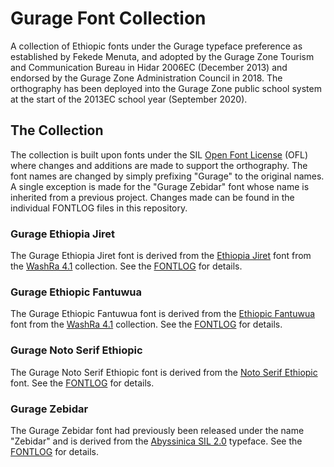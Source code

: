 # Gurage Font Collection

A collection of Ethiopic fonts under the Gurage typeface preference as established
by Fekede Menuta, and adopted by the Gurage Zone Tourism and Communication Bureau
in Hidar 2006EC (December 2013) and endorsed by the Gurage Zone Administration Council
in 2018.  The orthography has been deployed into the Gurage Zone public school system at
the start of the 2013EC school year (September 2020).

## The Collection
The collection is built upon fonts under the SIL [Open Font License](http://scripts.sil.org/OFL) (OFL)
where changes and additions are made to support the orthography. The font names are
changed by simply prefixing "Gurage" to the original names. A single exception is
made for the "Gurage Zebidar" font whose name is inherited from a previous project.
Changes made can be found in the individual FONTLOG files in this repository.

### Gurage Ethiopia Jiret
The Gurage Ethiopia Jiret font is derived from the
[Ethiopia Jiret](https://github.com/googlefonts/noto-fonts) font
from the [WashRa 4.1](https://senamirmir.org/projects/typography/washra.html) collection.
See the [FONTLOG](FONTLOG-GurageEthiopiaJiret.txt) for details.

### Gurage Ethiopic Fantuwua
The Gurage Ethiopic Fantuwua font is derived from the
[Ethiopic Fantuwua](https://github.com/googlefonts/noto-fonts) font
from the [WashRa 4.1](https://senamirmir.org/projects/typography/washra.html) collection.
See the [FONTLOG](FONTLOG-GurageEthiopicFantuwua.txt) for details.

### Gurage Noto Serif Ethiopic 
The Gurage Noto Serif Ethiopic font is derived from the
[Noto Serif Ethiopic](https://github.com/googlefonts/noto-fonts) font.
See the [FONTLOG](FONTLOG-GurageNotoSerifEthiopic.txt) for details.

### Gurage Zebidar
The Gurage Zebidar font had previously been released under the name "Zebidar" and is derived
from the [Abyssinica SIL 2.0](https://software.sil.org/abyssinica/) typeface.
See the [FONTLOG](FONTLOG-GurageZebidar.txt) for details.
